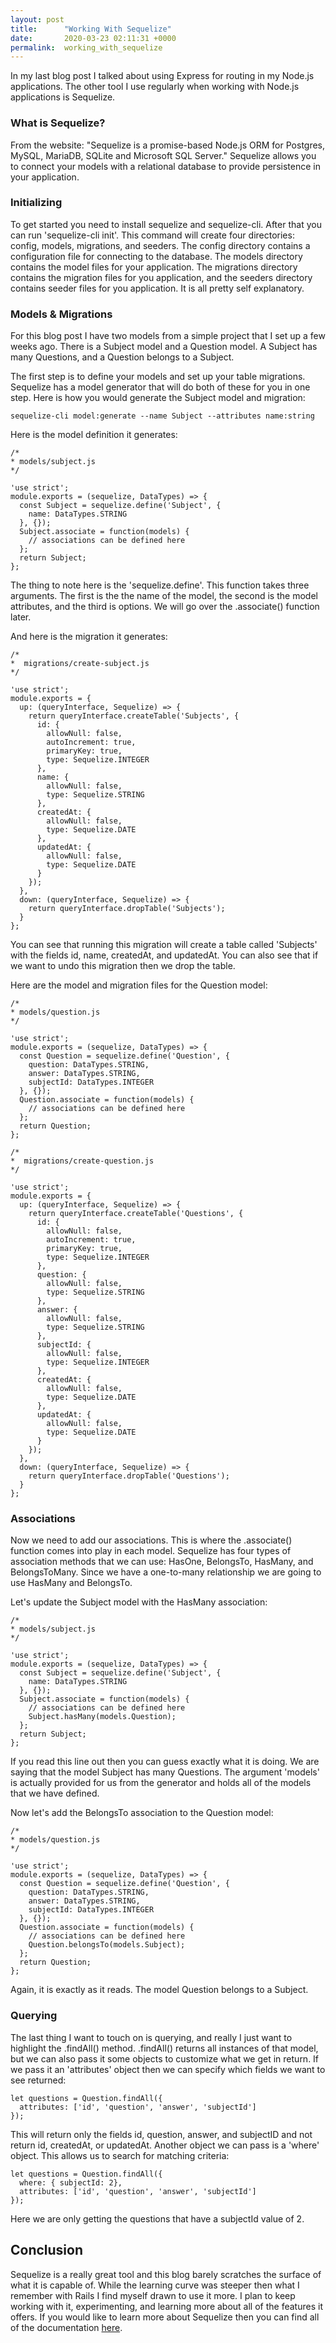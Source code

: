 ```yaml
---
layout: post
title:      "Working With Sequelize"
date:       2020-03-23 02:11:31 +0000
permalink:  working_with_sequelize
---
```



In my last blog post I talked about using Express for routing in my Node.js applications. The other tool I use regularly when working with Node.js applications is Sequelize.

### What is Sequelize?
From the website: "Sequelize is a promise-based Node.js ORM for Postgres, MySQL, MariaDB, SQLite and Microsoft SQL Server." Sequelize allows you to connect your models with a relational database to provide persistence in your application.

### Initializing
To get started you need to install sequelize and sequelize-cli. After that you can run 'sequelize-cli init'. This command will create four directories: config, models, migrations, and seeders. The config directory contains a configuration file for connecting to the database. The models directory contains the model files for your application. The migrations directory contains the migration files for you application, and the seeders directory contains seeder files for you application. It is all pretty self explanatory.

### Models & Migrations
For this blog post I have two models from a simple project that I set up a few weeks ago. There is a Subject model and a Question model. A Subject has many Questions, and a Question belongs to a Subject. 

The first step is to define your models and set up your table migrations. Sequelize has a model generator that will do both of these for you in one step. Here is how you would generate the Subject model and migration:
```
sequelize-cli model:generate --name Subject --attributes name:string
```
Here is the model definition it generates:
```
/*
* models/subject.js
*/

'use strict';
module.exports = (sequelize, DataTypes) => {
  const Subject = sequelize.define('Subject', {
    name: DataTypes.STRING
  }, {});
  Subject.associate = function(models) {
    // associations can be defined here
  };
  return Subject;
};
```
The thing to note here is the 'sequelize.define'. This function takes three arguments. The first is the the name of the model, the second is the model attributes, and the third is options. We will go over the .associate() function later.

And here is the migration it generates:
```
/*
*  migrations/create-subject.js
*/

'use strict';
module.exports = {
  up: (queryInterface, Sequelize) => {
    return queryInterface.createTable('Subjects', {
      id: {
        allowNull: false,
        autoIncrement: true,
        primaryKey: true,
        type: Sequelize.INTEGER
      },
      name: {
        allowNull: false,
        type: Sequelize.STRING
      },
      createdAt: {
        allowNull: false,
        type: Sequelize.DATE
      },
      updatedAt: {
        allowNull: false,
        type: Sequelize.DATE
      }
    });
  },
  down: (queryInterface, Sequelize) => {
    return queryInterface.dropTable('Subjects');
  }
};
```
You can see that running this migration will create a table called 'Subjects' with the fields id, name, createdAt, and updatedAt. You can also see that if we want to undo this migration then we drop the table.

Here are the model and migration files for the Question model:
```
/*
* models/question.js
*/

'use strict';
module.exports = (sequelize, DataTypes) => {
  const Question = sequelize.define('Question', {
    question: DataTypes.STRING,
    answer: DataTypes.STRING,
    subjectId: DataTypes.INTEGER
  }, {});
  Question.associate = function(models) {
    // associations can be defined here
  };
  return Question;
};
```
```
/*
*  migrations/create-question.js
*/

'use strict';
module.exports = {
  up: (queryInterface, Sequelize) => {
    return queryInterface.createTable('Questions', {
      id: {
        allowNull: false,
        autoIncrement: true,
        primaryKey: true,
        type: Sequelize.INTEGER
      },
      question: {
        allowNull: false,
        type: Sequelize.STRING
      },
      answer: {
        allowNull: false,
        type: Sequelize.STRING
      },
      subjectId: {
        allowNull: false,
        type: Sequelize.INTEGER
      },
      createdAt: {
        allowNull: false,
        type: Sequelize.DATE
      },
      updatedAt: {
        allowNull: false,
        type: Sequelize.DATE
      }
    });
  },
  down: (queryInterface, Sequelize) => {
    return queryInterface.dropTable('Questions');
  }
};
```

### Associations

Now we need to add our associations. This is where the .associate() function comes into play in each model. Sequelize has four types of association methods that we can use: HasOne, BelongsTo, HasMany, and BelongsToMany. Since we have a one-to-many relationship we are going to use HasMany and BelongsTo.

Let's update the Subject model with the HasMany association:

```
/*
* models/subject.js
*/

'use strict';
module.exports = (sequelize, DataTypes) => {
  const Subject = sequelize.define('Subject', {
    name: DataTypes.STRING
  }, {});
  Subject.associate = function(models) {
    // associations can be defined here
    Subject.hasMany(models.Question);
  };
  return Subject;
};
```
If you read this line out then you can guess exactly what it is doing. We are saying that the model Subject has many Questions. The argument 'models' is actually provided for us from the generator and holds all of the models that we have defined.

Now let's add the BelongsTo association to the Question model:
```
/*
* models/question.js
*/

'use strict';
module.exports = (sequelize, DataTypes) => {
  const Question = sequelize.define('Question', {
    question: DataTypes.STRING,
    answer: DataTypes.STRING,
    subjectId: DataTypes.INTEGER
  }, {});
  Question.associate = function(models) {
    // associations can be defined here
    Question.belongsTo(models.Subject);
  };
  return Question;
};
```
Again, it is exactly as it reads. The model Question belongs to a Subject.

### Querying
The last thing I want to touch on is querying, and really I just want to highlight the .findAll() method. .findAll() returns all instances of that model, but we can also pass it some objects to customize what we get in return. If we pass it an 'attributes' object then we can specify which fields we want to see returned:

```
let questions = Question.findAll({
  attributes: ['id', 'question', 'answer', 'subjectId']
});
```
This will return only the fields id, question, answer, and subjectID and not return id, createdAt, or updatedAt. Another object we can pass is a 'where' object. This allows us to search for matching criteria:

```
let questions = Question.findAll({
  where: { subjectId: 2},
  attributes: ['id', 'question', 'answer', 'subjectId']
});
```
Here we are only getting the questions that have a subjectId value of 2.

## Conclusion
Sequelize is a really great tool and this blog barely scratches the surface of what it is capable of. While the learning curve was steeper then what I remember with Rails I find myself drawn to use it more. I plan to keep working with it, experimenting, and learning more about all of the features it offers. If you would like to learn more about Sequelize then you can find all of the documentation [here](https://sequelize.org/v5/).

